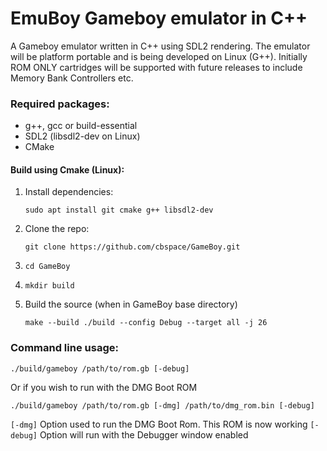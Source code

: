 # EmuBoy Gameboy emulator in C++ #

A Gameboy emulator written in C++ using SDL2 rendering. The emulator will be platform portable and is being developed on Linux (G++). Initially ROM ONLY cartridges will be supported with future releases to include Memory Bank Controllers etc.

### Required packages:
- g++, gcc or build-essential
- SDL2 (libsdl2-dev on Linux)
- CMake

#### Build using Cmake (Linux):
1. Install dependencies:

   `sudo apt install git cmake g++ libsdl2-dev`

2. Clone the repo:

   `git clone https://github.com/cbspace/GameBoy.git`

3. `cd GameBoy`

4. `mkdir build`

5. Build the source (when in GameBoy base directory)

   `make --build ./build --config Debug --target all -j 26`

### Command line usage:
`./build/gameboy /path/to/rom.gb [-debug]`

Or if you wish to run with the DMG Boot ROM

`./build/gameboy /path/to/rom.gb [-dmg] /path/to/dmg_rom.bin [-debug]`

`[-dmg]` Option used to run the DMG Boot Rom. This ROM is now working
`[-debug]` Option will run with the Debugger window enabled
